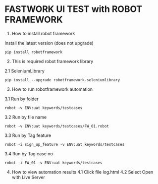 # FASTWORK UI TEST with ROBOT FRAMEWORK

1. How to install robot framework

Install the latest version (does not upgrade)

```
pip install robotframework

```

2. This is required robot framework library

2.1 SeleniumLibrary

```
pip install --upgrade robotframework-seleniumlibrary

```

3. How to run robotframework automation

3.1 Run by folder

```
robot -v ENV:uat keywords/testcases

```

3.2 Run by file name

```
robot -v ENV:uat keywords/testcases/FW_01.robot

```

3.3 Run by Tag feature

```
robot -i sign_up_feature -v ENV:uat keywords/testcases

```

3.4 Run by Tag case no

```
robot -i FW_01 -v ENV:uat keywords/testcases

```

4. How to view automation results
4.1 Click file log.html
4.2 Select Open with Live Server